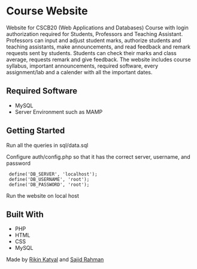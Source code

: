 # Course Website
Website for CSCB20 (Web Applications and Databases) Course with login authorization required for Students, Professors and Teaching
Assistant. Professors can input and adjust student marks, authorize students and teaching assistants, make announcements, and read
feedback and remark requests sent by students. Students can check their marks and class average, requests remark and give feedback.
The website includes course syllabus, important announcements, required software, every assignment/lab and a calender with all the
important dates.

## Required Software
- MySQL
- Server Environment such as MAMP

## Getting Started
Run all the queries in sql/data.sql

Configure auth/config.php so that it has the correct server, username, and password
```
 define('DB_SERVER', 'localhost');
 define('DB_USERNAME', 'root');
 define('DB_PASSWORD', 'root');
```
Run the website on local host

## Built With
- PHP
- HTML
- CSS
- MySQL

Made by [Rikin Katyal](https://github.com/sirvar) and [Sajid Rahman](https://github.com/XxHundredShellsxX)
